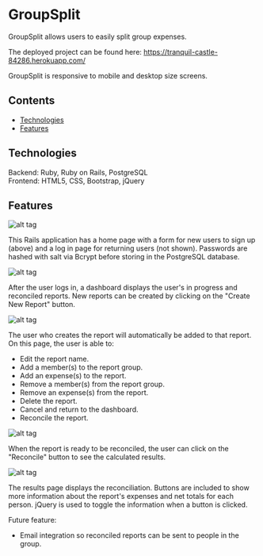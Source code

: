 # GroupSplit

GroupSplit allows users to easily split group expenses.

The deployed project can be found here: https://tranquil-castle-84286.herokuapp.com/

GroupSplit is responsive to mobile and desktop size screens.

## Contents
* [Technologies](#technologies)
* [Features](#features)

## <a name="technologies"></a>Technologies

Backend: Ruby, Ruby on Rails, PostgreSQL<br/>
Frontend: HTML5, CSS, Bootstrap, jQuery<br/>

## <a name="features"></a>Features

![alt tag](http://g.recordit.co/lXb64k6ZpL.gif)

This Rails application has a home page with a form for new users to sign up (above) and a log in page for returning users (not shown). Passwords are hashed with salt via Bcrypt before storing in the PostgreSQL database.

![alt tag](http://g.recordit.co/f1ie7mMRnO.gif)

After the user logs in, a dashboard displays the user's in progress and reconciled reports. New reports can be created by clicking on the "Create New Report" button.

![alt tag](http://g.recordit.co/2toi9Lr9NT.gif)

The user who creates the report will automatically be added to that report. On this page, the user is able to:
- Edit the report name.
- Add a member(s) to the report group.
- Add an expense(s) to the report.
- Remove a member(s) from the report group.
- Remove an expense(s) from the report.
- Delete the report.
- Cancel and return to the dashboard.
- Reconcile the report.

![alt tag](http://g.recordit.co/AHQz0FP0Mq.gif)

When the report is ready to be reconciled, the user can click on the "Reconcile" button to see the calculated results.

![alt tag](http://g.recordit.co/nNTRxvuCre.gif)

The results page displays the reconciliation. Buttons are included to show more information about the report's expenses and net totals for each person. jQuery is used to toggle the information when a button is clicked.

Future feature:
* Email integration so reconciled reports can be sent to people in the group.
